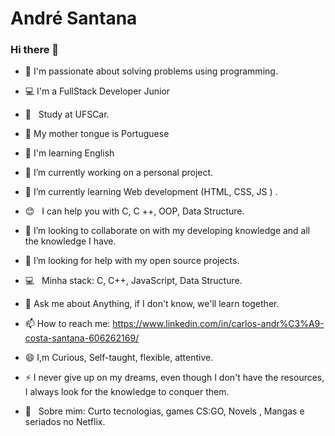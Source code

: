 # André Santana

### Hi there 👋

- :sparkling_heart: I'm passionate about solving problems using programming.
- :computer: I'm a FullStack Developer Junior 
- :rocket:  &nbsp; Study at UFSCar.
- :tongue: My mother tongue is Portuguese
- :baby: I'm learning English

- 🔭 I’m currently working on  a personal project.
- 🌱 I’m currently learning  Web development (HTML, CSS, JS ) .
- :blush: &nbsp; I can help you with C, C ++, OOP, Data Structure.
- 👯 I’m looking to collaborate on  with my developing knowledge and all the knowledge I have.   
- 🤔 I’m looking for help with  my open source projects. 
- :computer: &nbsp; Minha stack: C, C++, JavaScript, Data Structure.
- 💬 Ask me about  Anything, if I don't know, we'll learn together.   
- 📫 How to reach me: https://www.linkedin.com/in/carlos-andr%C3%A9-costa-santana-606262169/ 
- 😄 I,m Curious, Self-taught, flexible, attentive. 
- ⚡  I never give up on my dreams, even though I don't have the resources, I always look for the knowledge to conquer them.
- 💬  &nbsp; Sobre mim: Curto tecnologias, games CS:GO, Novels , Mangas e seriados no Netflix.
